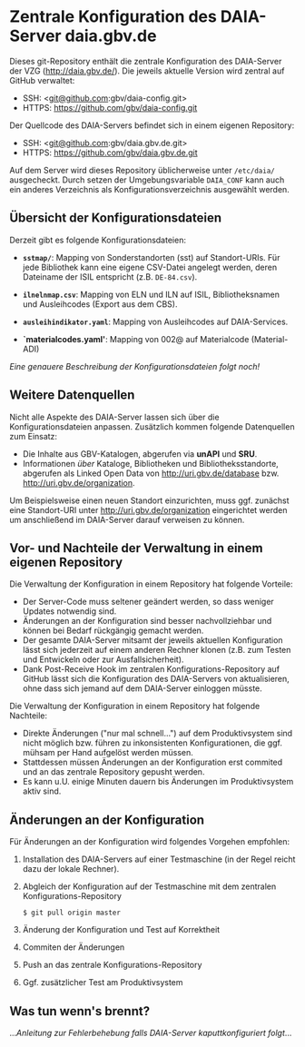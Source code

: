 # Zentrale Konfiguration des DAIA-Server daia.gbv.de

Dieses git-Repository enthält die zentrale Konfiguration des DAIA-Server der
VZG (http://daia.gbv.de/). Die jeweils aktuelle Version wird zentral auf GitHub
verwaltet:

* SSH: <git@github.com:gbv/daia-config.git> 
* HTTPS: <https://github.com/gbv/daia-config.git>

Der Quellcode des DAIA-Servers befindet sich in einem eigenen Repository:

* SSH: <git@github.com:gbv/daia.gbv.de.git>
* HTTPS: <https://github.com/gbv/daia.gbv.de.git>

Auf dem Server wird dieses Repository üblicherweise unter `/etc/daia/`
ausgecheckt. Durch setzen der Umgebungsvariable `DAIA_CONF` kann auch ein
anderes Verzeichnis als Konfigurationsverzeichnis ausgewählt werden.

## Übersicht der Konfigurationsdateien

Derzeit gibt es folgende Konfigurationsdateien:

* **`sstmap/`**: 
  Mapping von Sonderstandorten (sst) auf Standort-URIs. Für jede 
  Bibliothek kann eine eigene CSV-Datei angelegt werden, deren
  Dateiname der ISIL entspricht (z.B. `DE-84.csv`).

* **`ilnelnmap.csv`**: 
  Mapping von ELN und ILN auf ISIL, Bibliotheksnamen und Ausleihcodes 
  (Export aus dem CBS).

* **`ausleihindikator.yaml`**: 
  Mapping von Ausleihcodes auf DAIA-Services.

* **`materialcodes.yaml'**:
  Mapping von 002@ auf Materialcode (Material-ADI)

*Eine genauere Beschreibung der Konfigurationsdateien folgt noch!*

## Weitere Datenquellen

Nicht alle Aspekte des DAIA-Server lassen sich über die Konfigurationsdateien
anpassen. Zusätzlich kommen folgende Datenquellen zum Einsatz:

* Die Inhalte aus GBV-Katalogen, abgerufen via **unAPI** und **SRU**.
* Informationen *über* Kataloge, Bibliotheken und Bibliotheksstandorte,
  abgerufen als Linked Open Data von <http://uri.gbv.de/database> bzw.
  <http://uri.gbv.de/organization>.

Um Beispielsweise einen neuen Standort einzurichten, muss ggf. zunächst
eine Standort-URI unter <http://uri.gbv.de/organization> eingerichtet
werden um anschließend im DAIA-Server darauf verweisen zu können.

## Vor- und Nachteile der Verwaltung in einem eigenen Repository

Die Verwaltung der Konfiguration in einem Repository hat folgende Vorteile:

* Der Server-Code muss seltener geändert werden, so dass weniger Updates
  notwendig sind.
* Änderungen an der Konfiguration sind besser nachvollziehbar und können 
  bei Bedarf rückgängig gemacht werden.
* Der gesamte DAIA-Server mitsamt der jeweils aktuellen Konfiguration
  lässt sich jederzeit auf einem anderen Rechner klonen (z.B. zum
  Testen und Entwickeln oder zur Ausfallsicherheit).
* Dank Post-Receive Hook im zentralen Konfigurations-Repository auf GitHub
  lässt sich die Konfiguration des DAIA-Servers von aktualisieren, ohne
  dass sich jemand auf dem  DAIA-Server einloggen müsste.

Die Verwaltung der Konfiguration in einem Repository hat folgende Nachteile:

* Direkte Änderungen ("nur mal schnell...") auf dem Produktivsystem sind nicht
  möglich bzw. führen zu inkonsistenten Konfigurationen, die ggf. mühsam per 
  Hand aufgelöst werden müssen.
* Stattdessen müssen Änderungen an der Konfiguration erst commited und an das
  zentrale Repository gepusht werden.
* Es kann u.U. einige Minuten dauern bis Änderungen im Produktivsystem aktiv 
  sind.

## Änderungen an der Konfiguration

Für Änderungen an der Konfiguration wird folgendes Vorgehen empfohlen:

1. Installation des DAIA-Servers auf einer Testmaschine 
   (in der Regel reicht dazu der lokale Rechner).

2. Abgleich der Konfiguration auf der Testmaschine mit dem zentralen 
   Konfigurations-Repository

       $ git pull origin master

3. Änderung der Konfiguration und Test auf Korrektheit

4. Commiten der Änderungen

5. Push an das zentrale Konfigurations-Repository

6. Ggf. zusätzlicher Test am Produktivsystem

## Was tun wenn's brennt?

...*Anleitung zur Fehlerbehebung falls DAIA-Server kaputtkonfiguriert folgt*...

